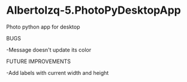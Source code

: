 # AlbertoIzq-5.PhotoPyDesktopApp
Photo python app for desktop

BUGS

-Message doesn't update its color

FUTURE IMPROVEMENTS

-Add labels with current width and height
